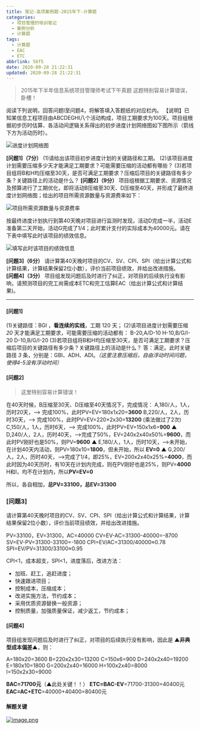 ```yaml
---
title: 笔记-高项案例题-2015年下-计算题
categories:
  - 项目管理的培训笔记
  - 案例分析
  - 计算题
tags:
  - 计算题
  - EAC
  - ETC
abbrlink: 56f5
date: 2020-09-28 21:22:31
updated: 2020-09-28 21:22:31
---
```


> 2015年下半年信息系统项目管理师考试下午真题
> 这题特别容易计算错误，卧槽！

阅读下列说明，回答问题l至问题4，将解答填入答题纸的对应栏内。
【说明】已知某信息工程项目由ABCDEGHI八个活动构成，项目工期要求为100天。项目组根据初步历时估算、各活动间逻辑关系得出的初步进度计划网络图如下图所示（箭线下方为活动历时）。

![进度计划网络图](https://i.loli.net/2020/09/28/hNVKzXnWasC8pMr.png)

**[问题1]（7分）**
(1)请给出该项目初步进度计划的关键路径和工期。
(2)该项目进度计划需要压缩多少天才能满足工期要求？可能需要压缩的活动都有哪些？
(3)若项目组将B和H均压缩至30天，是否可满足工期要求？压缩后项目的关键路径有多少条？关键路径上的活动是什么？
**[问题2]（9分）**
项目组根据工期要求、资源情况及预算进行了工期优化，即将活动B压缩至30天、D压缩至40天，并形成了最终进度计划网络图；给出的项目所需资源数量与资源费率如下：

![项目所需资源数量与资源费率](https://i.loli.net/2020/09/28/LY6B3ZEAPqkIahl.png)

按最终进度计划执行到第40天晚对项目进行监测时发现，活动D完成一半，活动E准备第二天开始，活动G完成了1/4；此时累计支付的实际成本为40000元。请在下表中填写此时该项目的绩效信息。

![填写此时该项目的绩效信息](https://i.loli.net/2020/09/28/vPQ4JomAXSc2TkI.png)

**[问题3]（6分）**
请计算第40天晚时项目的CV、SV、CPI、SPI（给出计算公式和计算结果，计算结果保留2位小数），评价当前项目绩效，并给出改进措施。  
**[问题4]（3分）**
项目组发现问题后及时进行了纠正，对项目的后续执行没有影响，请预测项目的完工尚需成本ETC和完工估算EAC（给出计算公式和计算结果)。

<!-- more -->

---

#### [问题1]

(1)关键路径：BGI ，**看连续的实线**，工期 120 天；
(2)该项目进度计划需要压缩 *20* 天才能满足工期要求，可能需要压缩的活动都有：
B-20,A/D-10
H-10,B/G/I-20
D-10,B/G/I-20
(3)若项目组将B和H均压缩至30天，是否可满足工期要求？压缩后项目的关键路径有多少条？关键路径上的活动是什么？
答：满足。此时关键路径 *3* 条，分别是：GBI、ADH、ADI。*（这里注意压缩后，自由浮动时间问题，使得4-5没有浮动时间）*

#### [问题2]

> 这里特别容易计算错误！

在40天时候，B压缩至30天、D压缩至40天情况下，完成情况：
A,180/人，1人，历时20天，--> 完成100%，此时PV=EV=180x1x20=**3600**
B,220/人，2人，历时30天，--> 完成100%，此时PV=EV=220×2x30=**13200** (乘法做过了2次)
C,150/人，1人，历时6天，--> 完成100%，此时PV=EV=150x1x6=**900**
▲ D,240/人，2人，历时40天，-->完成了50%，EV=240x2x40x50%=**9600**，而此时PV刚好也是50%，则PV=**9600**
▲ E,180/人，1人，历时10天，-->未开始，在计划40天内活动，则PV=180x10=**1800**，但未开始，所以 **EV=0**
▲ G,200/人，2人，历时40天，-->完成了1/4，即25%，EV=200x2x40x25%=**4000**，而此时因为40天历时，有10天在计划内完成，则在PV刚好也是25%，则PV=**4000**
H和I，均不在计划内，所以**PV=EV=0**

所以，各自相加，**总PV=33100，总EV=31300**

### [问题3]

请计算第40天晚时项目的CV、SV、CPI、SPI（给出计算公式和计算结果，计算结果保留2位小数），评价当前项目绩效，并给出改进措施。  

PV=33100，EV=31300，AC=40000
CV=EV-AC=31300-40000=-8700
SV=EV-PV=31300-33100=-1800
CPI=EV/AC=31300/40000≈0.78
SPI=EV/PV=31300/33100≈0.95

CPI<1，成本超支，SPI<1，进度落后，改进方法：

- 加班、赶工，追赶进度；
- 快速跟进项目；
- 控制成本，压缩成本；
- 改进实施方法，节约成本；
- 采用优质资源替换一般资源；
- 控制质量，加强质量保证，减少返工，节约成本；

#### [问题4]

项目组发现问题后及时进行了纠正，对项目的后续执行没有影响，因此是 ▲**非典型成本偏差**▲，则：

A=180x20=3600
B=220x2x30=13200
C=150x6=900
D=240x2x40=19200
E=180x10=1800
G=200x2x40=16000
H=100x2x40=8000
I=150x2x30=9000

**BAC=71700元**（▲此处关键！！）
**ETC=BAC-EV**=71700-31300=40400元
**EAC=AC+ETC**=40000+40400=80400元

#### 解题关键

<a href="https://sm.ms/image/AxYuG5HIhri9Tsp" target="_blank"><img src="https://i.loli.net/2020/09/29/AxYuG5HIhri9Tsp.png" alt="image.png"></a>
